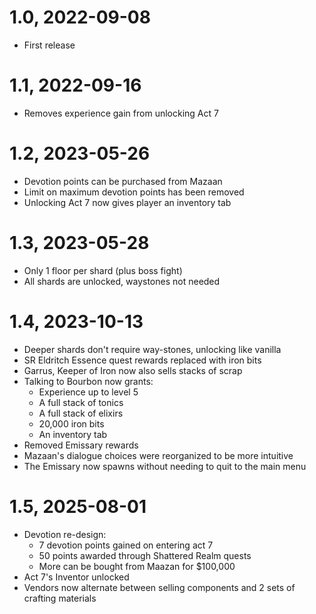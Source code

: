 # 1.0, 2022-09-08
* First release

# 1.1, 2022-09-16
* Removes experience gain from unlocking Act 7

# 1.2, 2023-05-26
* Devotion points can be purchased from Mazaan
* Limit on maximum devotion points has been removed
* Unlocking Act 7 now gives player an inventory tab

# 1.3, 2023-05-28
* Only 1 floor per shard (plus boss fight)
* All shards are unlocked, waystones not needed

# 1.4, 2023-10-13
* Deeper shards don't require way-stones, unlocking like vanilla
* SR Eldritch Essence quest rewards replaced with iron bits
* Garrus, Keeper of Iron now also sells stacks of scrap
* Talking to Bourbon now grants:
  * Experience up to level 5
  * A full stack of tonics
  * A full stack of elixirs
  * 20,000 iron bits
  * An inventory tab
* Removed Emissary rewards
* Mazaan's dialogue choices were reorganized to be more intuitive
* The Emissary now spawns without needing to quit to the main menu

# 1.5, 2025-08-01
* Devotion re-design:
  * 7 devotion points gained on entering act 7
  * 50 points awarded through Shattered Realm quests
  * More can be bought from Maazan for $100,000
* Act 7's Inventor unlocked
* Vendors now alternate between selling components and 2 sets of crafting materials
